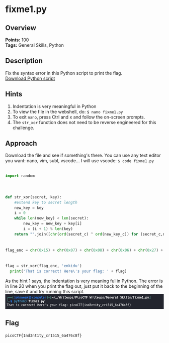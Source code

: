 # fixme1.py

## Overview

**Points:** 100\
**Tags:** General Skills, Python

## Description

Fix the syntax error in this Python script to print the flag.\
[Download Python script](./fixme1.py)

## Hints

1. Indentation is very meaningful in Python
2. To view the file in the webshell, do: `$ nano fixme1.py`
3. To exit `nano`, press Ctrl and x and follow the on-screen prompts.
4. The `str_xor` function does not need to be reverse engineered for this challenge.

## Approach

Download the file and see if something's there. You can use any text editor you want: nano, vim, subl, vscode... I will use vscode: `$ code fixme1.py`

```python

import random



def str_xor(secret, key):
    #extend key to secret length
    new_key = key
    i = 0
    while len(new_key) < len(secret):
        new_key = new_key + key[i]
        i = (i + 1) % len(key)        
    return "".join([chr(ord(secret_c) ^ ord(new_key_c)) for (secret_c,new_key_c) in zip(secret,new_key)])


flag_enc = chr(0x15) + chr(0x07) + chr(0x08) + chr(0x06) + chr(0x27) + chr(0x21) + chr(0x23) + chr(0x15) + chr(0x5a) + chr(0x07) + chr(0x00) + chr(0x46) + chr(0x0b) + chr(0x1a) + chr(0x5a) + chr(0x1d) + chr(0x1d) + chr(0x2a) + chr(0x06) + chr(0x1c) + chr(0x5a) + chr(0x5c) + chr(0x55) + chr(0x40) + chr(0x3a) + chr(0x58) + chr(0x0a) + chr(0x5d) + chr(0x53) + chr(0x43) + chr(0x06) + chr(0x56) + chr(0x0d) + chr(0x14)

  
flag = str_xor(flag_enc, 'enkidu')
  print('That is correct! Here\'s your flag: ' + flag)


```

As the hint 1 says, the indentation is very meaning ful in Python. The error is in line 20 when you print the flag out, just put it back to the beginning of the line, save it and try running this script.
![alt text](image.png)

## Flag

`picoCTF{1nd3nt1ty_cr1515_6a476c8f}`